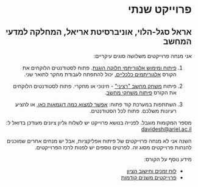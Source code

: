 <div dir='rtl' lang='he'>

# פרוייקט שנתי 
## אראל סגל-הלוי, אוניברסיטת אריאל, המחלקה למדעי המחשב

אני מנחה פרוייקטים משלושה סוגים עיקריים:

1. [פיתוח ומימוש אלגוריתמי חלוקה הוגנת](fair-division.md). פתוח לסטודנטים הלוקחים את הקורס [אלגוריתמים כלכליים.][alg] יכול להתפתח לעבודת מחקר לתואר שני.

2. פיתוח [משחק מחשב "רציני"][seriousgames] - חינוכי או מחקרי. פתוח לסטודנטים הלוקחים את הקורס [פיתוח משחקי מחשב][gamedev].

3. השתתפות במערכת קוד פתוח:
 [אפשר למצוא כמה דוגמאות כאן](open-source.md), או להציע רעיונות משלכם. פתוח לכל הסטודנטים.

מספר המקומות מוגבל. לפנייה בנושא פרוייקט יש לשלוח גליון ציונים מעודכן בדואל ל:
davidesh@ariel.ac.il

השנה אני לא מנחה פרוייקטים של פיתוח אפליקציות,
אבל יש מנחים אחרים שמוכנים להנחות פרוייקטים מסוג זה.
לפרטים נוספים יש לפנות לרכז הפרוייקטים.


מידע נוסף על הקורס:
* [לוח זמנים וחישוב הציון](timetable.md)
* [פרוייקטים משנים קודמות](past-projects.md)


</div>


[alg]: https://github.com/erelsgl-at-ariel/algorithms-5782
[fairdivision]: https://github.com/erelsgl-at-ariel/projects-5780/blob/master/fair-division-algorithms.pdf

[gamedev]: https://github.com/gamedev-at-ariel/gamedev-5782
[seriousgames]: https://en.wikipedia.org/wiki/Serious_games

